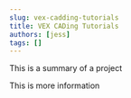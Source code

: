 ```yaml
---
slug: vex-cadding-tutorials
title: VEX CADing Tutorials
authors: [jess]
tags: []
---
```


This is a summary of a project

<!--truncate-->

This is more information
